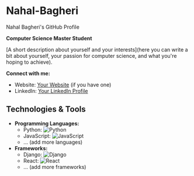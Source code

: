 # Nahal-Bagheri
Nahal Bagheri's GitHub Profile

**Computer Science Master Student**

[A short description about yourself and your interests](here you can write a bit about yourself, your passion for computer science, and what you're hoping to achieve).

**Connect with me:**

* Website: [Your Website](https://www.yourwebsite.com) (if you have one)
* LinkedIn: [Your LinkedIn Profile](https://www.linkedin.com/in/your-name)

## Technologies & Tools

* **Programming Languages:**
  * Python: ![Python](path/to/python-icon.svg)
  * JavaScript: ![JavaScript](path/to/javascript-icon.svg)
  * ... (add more languages)
* **Frameworks:**
  * Django: ![Django](path/to/django-icon.svg)
  * React: ![React](path/to/react-icon.svg)
  * ... (add more frameworks)

